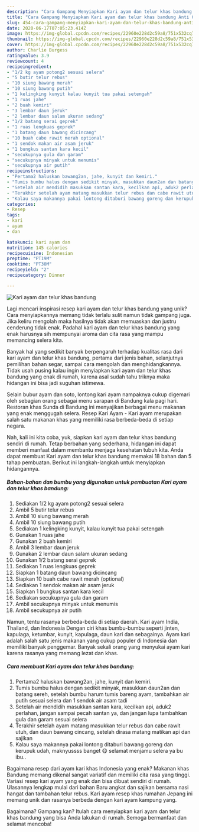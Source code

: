 ```yaml
---
description: "Cara Gampang Menyiapkan Kari ayam dan telur khas bandung Anti Gagal"
title: "Cara Gampang Menyiapkan Kari ayam dan telur khas bandung Anti Gagal"
slug: 454-cara-gampang-menyiapkan-kari-ayam-dan-telur-khas-bandung-anti-gagal
date: 2020-06-17T07:05:23.414Z
image: https://img-global.cpcdn.com/recipes/22960e228d2c59a8/751x532cq70/kari-ayam-dan-telur-khas-bandung-foto-resep-utama.jpg
thumbnail: https://img-global.cpcdn.com/recipes/22960e228d2c59a8/751x532cq70/kari-ayam-dan-telur-khas-bandung-foto-resep-utama.jpg
cover: https://img-global.cpcdn.com/recipes/22960e228d2c59a8/751x532cq70/kari-ayam-dan-telur-khas-bandung-foto-resep-utama.jpg
author: Charlie Burgess
ratingvalue: 3.9
reviewcount: 4
recipeingredient:
- "1/2 kg ayam potong2 sesuai selera"
- "5 butir telur rebus"
- "10 siung bawang merah"
- "10 siung bawang putih"
- "1 kelingking kunyit kalau kunyit tua pakai setengah"
- "1 ruas jahe"
- "2 buah kemiri"
- "3 lembar daun jeruk"
- "2 lembar daun salam ukuran sedang"
- "1/2 batang serai geprek"
- "1 ruas lengkuas geprek"
- "1 batang daun bawang dicincang"
- "10 buah cabe rawit merah optional"
- "1 sendok makan air asam jeruk"
- "1 bungkus santan kara kecil"
- "secukupnya gula dan garam"
- "secukupnya minyak untuk menumis"
- "secukupnya air putih"
recipeinstructions:
- "Pertama2 haluskan bawang2an, jahe, kunyit dan kemiri."
- "Tumis bumbu halus dengan sedikit minyak, masukkan daun2an dan batang sereh, setelah bumbu harum tumis bareng ayam, tambahkan air putih sesuai selera dan 1 sendok air asam tadi"
- "Setelah air mendidih masukkan santan kara, kecilkan api, aduk2 perlahan, jangan sampai pecah santan ya, dan jangan lupa tambahkan gula dan garam sesuai selera"
- "Terakhir setelah ayam matang masukkan telur rebus dan cabe rawit utuh, dan daun bawang cincang, setelah dirasa matang matikan api dan sajikan"
- "Kalau saya makannya pakai lontong ditaburi bawang goreng dan kerupuk udah, maknyussss banget 😋 selamat menjamu selera ya bu ibu.."
categories:
- Resep
tags:
- kari
- ayam
- dan

katakunci: kari ayam dan 
nutrition: 145 calories
recipecuisine: Indonesian
preptime: "PT19M"
cooktime: "PT30M"
recipeyield: "2"
recipecategory: Dinner

---
```



![Kari ayam dan telur khas bandung](https://img-global.cpcdn.com/recipes/22960e228d2c59a8/751x532cq70/kari-ayam-dan-telur-khas-bandung-foto-resep-utama.jpg)

Lagi mencari inspirasi resep kari ayam dan telur khas bandung yang unik? Cara menyiapkannya memang tidak terlalu sulit namun tidak gampang juga. Jika keliru mengolah maka hasilnya tidak akan memuaskan dan justru cenderung tidak enak. Padahal kari ayam dan telur khas bandung yang enak harusnya sih mempunyai aroma dan cita rasa yang mampu memancing selera kita.

Banyak hal yang sedikit banyak berpengaruh terhadap kualitas rasa dari kari ayam dan telur khas bandung, pertama dari jenis bahan, selanjutnya pemilihan bahan segar, sampai cara mengolah dan menghidangkannya. Tidak usah pusing kalau ingin menyiapkan kari ayam dan telur khas bandung yang enak di rumah, karena asal sudah tahu triknya maka hidangan ini bisa jadi suguhan istimewa.

Selain bubur ayam dan soto, lontong kari ayam nampaknya cukup digemari oleh sebagian orang sebagai menu sarapan di Bandung kala pagi hari. Restoran khas Sunda di Bandung ini menyajikan berbagai menu makanan yang enak menggugah selera. Resep Kari Ayam - Kari ayam merupakan salah satu makanan khas yang memiliki rasa berbeda-beda di setiap negara.


Nah, kali ini kita coba, yuk, siapkan kari ayam dan telur khas bandung sendiri di rumah. Tetap berbahan yang sederhana, hidangan ini dapat memberi manfaat dalam membantu menjaga kesehatan tubuh kita. Anda dapat membuat Kari ayam dan telur khas bandung memakai 18 bahan dan 5 tahap pembuatan. Berikut ini langkah-langkah untuk menyiapkan hidangannya.

<!--inarticleads1-->

##### Bahan-bahan dan bumbu yang digunakan untuk pembuatan Kari ayam dan telur khas bandung:

1. Sediakan 1/2 kg ayam potong2 sesuai selera
1. Ambil 5 butir telur rebus
1. Ambil 10 siung bawang merah
1. Ambil 10 siung bawang putih
1. Sediakan 1 kelingking kunyit, kalau kunyit tua pakai setengah
1. Gunakan 1 ruas jahe
1. Gunakan 2 buah kemiri
1. Ambil 3 lembar daun jeruk
1. Gunakan 2 lembar daun salam ukuran sedang
1. Gunakan 1/2 batang serai geprek
1. Sediakan 1 ruas lengkuas geprek
1. Siapkan 1 batang daun bawang dicincang
1. Siapkan 10 buah cabe rawit merah (optional)
1. Sediakan 1 sendok makan air asam jeruk
1. Siapkan 1 bungkus santan kara kecil
1. Sediakan secukupnya gula dan garam
1. Ambil secukupnya minyak untuk menumis
1. Ambil secukupnya air putih


Namun, tentu rasanya berbeda-beda di setiap daerah. Kari ayam India, Thailand, dan Indonesia Dengan ciri khas bumbu-bumbu seperti jinten, kapulaga, ketumbar, kunyit, kapulaga, daun kari dan sebagainya. Ayam kari adalah salah satu jenis makanan yang cukup populer di Indonesia dan memiliki banyak penggemar. Banyak sekali orang yang menyukai ayam kari karena rasanya yang memang lezat dan khas. 

<!--inarticleads2-->

##### Cara membuat Kari ayam dan telur khas bandung:

1. Pertama2 haluskan bawang2an, jahe, kunyit dan kemiri.
1. Tumis bumbu halus dengan sedikit minyak, masukkan daun2an dan batang sereh, setelah bumbu harum tumis bareng ayam, tambahkan air putih sesuai selera dan 1 sendok air asam tadi
1. Setelah air mendidih masukkan santan kara, kecilkan api, aduk2 perlahan, jangan sampai pecah santan ya, dan jangan lupa tambahkan gula dan garam sesuai selera
1. Terakhir setelah ayam matang masukkan telur rebus dan cabe rawit utuh, dan daun bawang cincang, setelah dirasa matang matikan api dan sajikan
1. Kalau saya makannya pakai lontong ditaburi bawang goreng dan kerupuk udah, maknyussss banget 😋 selamat menjamu selera ya bu ibu..


Bagaimana resep dari ayam kari khas Indonesia yang enak? Makanan khas Bandung memang dikenal sangat variatif dan memiliki cita rasa yang tinggi. Variasi resep kari ayam yang enak dan bisa dibuat sendiri di rumah. Ulasannya lengkap mulai dari bahan Baru angkat dan sajikan bersama nasi hangat dan tambahan telur rebus. Kari ayam resep khas rumahan Jepang ini memang unik dan rasanya berbeda dengan kari ayam kampung yang. 

Bagaimana? Gampang kan? Itulah cara menyiapkan kari ayam dan telur khas bandung yang bisa Anda lakukan di rumah. Semoga bermanfaat dan selamat mencoba!
